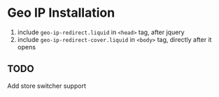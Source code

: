 
# Geo IP Installation

1. include `geo-ip-redirect.liquid` in `<head>` tag, after jquery
2. include `geo-ip-redirect-cover.liquid` in `<body>` tag, directly after it opens

## TODO

Add store switcher support
